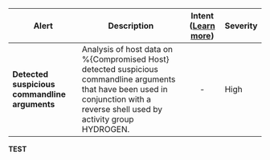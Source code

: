 |Alert|Description|Intent ([Learn more](#intentions))|Severity|
|----|----|:----:|--|
|**Detected suspicious commandline arguments**|Analysis of host data on %{Compromised Host} detected suspicious commandline arguments that have been used in conjunction with a reverse shell used by activity group HYDROGEN.|-|High|
**TEST**
